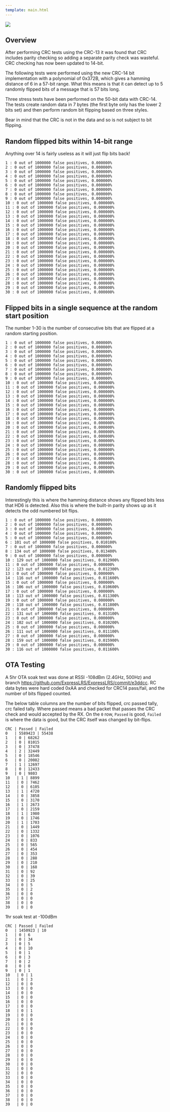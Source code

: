```yaml
---
template: main.html
---
```


<img src="https://raw.githubusercontent.com/ExpressLRS/ExpressLRS-Hardware/master/img/software.png">

## Overview

After performing CRC tests using the CRC-13 it was found that CRC includes parity checking so adding a separate parity check was wasteful. CRC checking has now been updated to 14-bit.

The following tests were performed using the new CRC-14 bit implementation with a polynomial of 0x372B, which gives a hamming distance of 6 in a 57-bit range. What this means is that it can detect up to 5 randomly flipped bits of a message that is 57 bits long.

Three stress tests have been performed on the 50-bit data with CRC-14. The tests create random data in 7 bytes (the first byte only has the lower 2 bits set) and then perform random bit flipping based on three styles.

Bear in mind that the CRC is not in the data and so is not subject to bit flipping.

## Random flipped bits within 14-bit range

Anything over 14 is fairly useless as it will just flip bits back!
```
1 : 0 out of 1000000 false positives, 0.000000%
2 : 0 out of 1000000 false positives, 0.000000%
3 : 0 out of 1000000 false positives, 0.000000%
4 : 0 out of 1000000 false positives, 0.000000%
5 : 0 out of 1000000 false positives, 0.000000%
6 : 0 out of 1000000 false positives, 0.000000%
7 : 0 out of 1000000 false positives, 0.000000%
8 : 0 out of 1000000 false positives, 0.000000%
9 : 0 out of 1000000 false positives, 0.000000%
10 : 0 out of 1000000 false positives, 0.000000%
11 : 0 out of 1000000 false positives, 0.000000%
12 : 0 out of 1000000 false positives, 0.000000%
13 : 0 out of 1000000 false positives, 0.000000%
14 : 0 out of 1000000 false positives, 0.000000%
15 : 0 out of 1000000 false positives, 0.000000%
16 : 0 out of 1000000 false positives, 0.000000%
17 : 0 out of 1000000 false positives, 0.000000%
18 : 0 out of 1000000 false positives, 0.000000%
19 : 0 out of 1000000 false positives, 0.000000%
20 : 0 out of 1000000 false positives, 0.000000%
21 : 0 out of 1000000 false positives, 0.000000%
22 : 0 out of 1000000 false positives, 0.000000%
23 : 0 out of 1000000 false positives, 0.000000%
24 : 0 out of 1000000 false positives, 0.000000%
25 : 0 out of 1000000 false positives, 0.000000%
26 : 0 out of 1000000 false positives, 0.000000%
27 : 0 out of 1000000 false positives, 0.000000%
28 : 0 out of 1000000 false positives, 0.000000%
29 : 0 out of 1000000 false positives, 0.000000%
30 : 0 out of 1000000 false positives, 0.000000%
```

## Flipped bits in a single sequence at the random start position

The number 1-30 is the number of consecutive bits that are flipped at a random starting position.
```
1 : 0 out of 1000000 false positives, 0.000000%
2 : 0 out of 1000000 false positives, 0.000000%
3 : 0 out of 1000000 false positives, 0.000000%
4 : 0 out of 1000000 false positives, 0.000000%
5 : 0 out of 1000000 false positives, 0.000000%
6 : 0 out of 1000000 false positives, 0.000000%
7 : 0 out of 1000000 false positives, 0.000000%
8 : 0 out of 1000000 false positives, 0.000000%
9 : 0 out of 1000000 false positives, 0.000000%
10 : 0 out of 1000000 false positives, 0.000000%
11 : 0 out of 1000000 false positives, 0.000000%
12 : 0 out of 1000000 false positives, 0.000000%
13 : 0 out of 1000000 false positives, 0.000000%
14 : 0 out of 1000000 false positives, 0.000000%
15 : 0 out of 1000000 false positives, 0.000000%
16 : 0 out of 1000000 false positives, 0.000000%
17 : 0 out of 1000000 false positives, 0.000000%
18 : 0 out of 1000000 false positives, 0.000000%
19 : 0 out of 1000000 false positives, 0.000000%
20 : 0 out of 1000000 false positives, 0.000000%
21 : 0 out of 1000000 false positives, 0.000000%
22 : 0 out of 1000000 false positives, 0.000000%
23 : 0 out of 1000000 false positives, 0.000000%
24 : 0 out of 1000000 false positives, 0.000000%
25 : 0 out of 1000000 false positives, 0.000000%
26 : 0 out of 1000000 false positives, 0.000000%
27 : 0 out of 1000000 false positives, 0.000000%
28 : 0 out of 1000000 false positives, 0.000000%
29 : 0 out of 1000000 false positives, 0.000000%
30 : 0 out of 1000000 false positives, 0.000000%
```

## Randomly flipped bits

Interestingly this is where the hamming distance shows any flipped bits less that HD6 is detected.
Also this is where the built-in parity shows up as it detects the odd numbered bit flips.
```
1 : 0 out of 1000000 false positives, 0.000000%
2 : 0 out of 1000000 false positives, 0.000000%
3 : 0 out of 1000000 false positives, 0.000000%
4 : 0 out of 1000000 false positives, 0.000000%
5 : 0 out of 1000000 false positives, 0.000000%
6 : 101 out of 1000000 false positives, 0.010100%
7 : 0 out of 1000000 false positives, 0.000000%
8 : 134 out of 1000000 false positives, 0.013400%
9 : 0 out of 1000000 false positives, 0.000000%
10 : 129 out of 1000000 false positives, 0.012900%
11 : 0 out of 1000000 false positives, 0.000000%
12 : 123 out of 1000000 false positives, 0.012300%
13 : 0 out of 1000000 false positives, 0.000000%
14 : 116 out of 1000000 false positives, 0.011600%
15 : 0 out of 1000000 false positives, 0.000000%
16 : 106 out of 1000000 false positives, 0.010600%
17 : 0 out of 1000000 false positives, 0.000000%
18 : 113 out of 1000000 false positives, 0.011300%
19 : 0 out of 1000000 false positives, 0.000000%
20 : 118 out of 1000000 false positives, 0.011800%
21 : 0 out of 1000000 false positives, 0.000000%
22 : 131 out of 1000000 false positives, 0.013100%
23 : 0 out of 1000000 false positives, 0.000000%
24 : 102 out of 1000000 false positives, 0.010200%
25 : 0 out of 1000000 false positives, 0.000000%
26 : 111 out of 1000000 false positives, 0.011100%
27 : 0 out of 1000000 false positives, 0.000000%
28 : 159 out of 1000000 false positives, 0.015900%
29 : 0 out of 1000000 false positives, 0.000000%
30 : 116 out of 1000000 false positives, 0.011600%
```

## OTA Testing

A 5hr OTA soak test was done at RSSI -108dBm (2.4GHz, 500Hz) and branch https://github.com/ExpressLRS/ExpressLRS/commit/e3ddcc.  RC data bytes were hard coded 0xAA and checked for CRC14 pass/fail, and the number of bits flipped counted.

The below table columns are the number of bits flipped, crc passed tally, crc failed tally. Where passed means a bad packet that passes the CRC check and would accepted by the RX. On the `0` row, `Passed` is good, `Failed` is where the data is good, but the CRC itself was changed by bit-flips.
```
CRC | Passed | Failed
0   | 5589423 | 55438
1   | 0 | 68262
2   | 0 | 81015
3   | 0 | 37478
4   | 2 | 32449
5   | 0 | 18546
6   | 0 | 20082
7   | 1 | 12697
8   | 0 | 12433
9   | 0 | 9803
10   | 1 | 8899
11   | 0 | 7462
12   | 0 | 6105
13   | 1 | 4720
14   | 0 | 3858
15   | 0 | 3170
16   | 1 | 2673
17   | 0 | 2159
18   | 1 | 1980
19   | 0 | 1746
20   | 1 | 1703
21   | 0 | 1449
22   | 0 | 1332
23   | 0 | 1076
24   | 0 | 833
25   | 0 | 565
26   | 0 | 454
27   | 0 | 353
28   | 0 | 288
29   | 0 | 210
30   | 0 | 168
31   | 0 | 92
32   | 0 | 39
33   | 0 | 25
34   | 0 | 5
35   | 0 | 2
36   | 0 | 0
37   | 0 | 0
38   | 0 | 0
39   | 0 | 0
```

1hr soak test at -100dBm
```
CRC | Passed | Failed
0   | 1450923 | 10
1   | 0 | 6
2   | 0 | 34
3   | 0 | 5
4   | 0 | 10
5   | 0 | 1
6   | 0 | 3
7   | 0 | 2
8   | 0 | 0
9   | 0 | 1
10   | 0 | 1
11   | 0 | 3
12   | 0 | 0
13   | 0 | 0
14   | 0 | 0
15   | 0 | 0
16   | 0 | 0
17   | 0 | 0
18   | 0 | 1
19   | 0 | 0
20   | 0 | 0
21   | 0 | 0
22   | 0 | 0
23   | 0 | 0
24   | 0 | 0
25   | 0 | 0
26   | 0 | 0
27   | 0 | 0
28   | 0 | 0
29   | 0 | 0
30   | 0 | 0
31   | 0 | 0
32   | 0 | 0
33   | 0 | 0
34   | 0 | 0
35   | 0 | 0
36   | 0 | 0
37   | 0 | 0
38   | 0 | 0
39   | 0 | 0
```